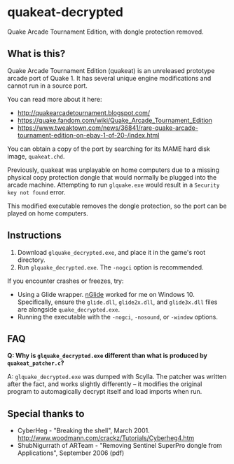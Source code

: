 # quakeat-decrypted #

Quake Arcade Tournament Edition, with dongle protection removed.

## What is this? ##

Quake Arcade Tournament Edition (quakeat) is an unreleased prototype arcade port of Quake 1. It has several unique engine modifications and cannot run in a source port.

You can read more about it here:

- http://quakearcadetournament.blogspot.com/
- https://quake.fandom.com/wiki/Quake_Arcade_Tournament_Edition
- https://www.tweaktown.com/news/36841/rare-quake-arcade-tournament-edition-on-ebay-1-of-20-/index.html

You can obtain a copy of the port by searching for its MAME hard disk image, `quakeat.chd`.

Previously, quakeat was unplayable on home computers due to a missing physical copy protection dongle that would normally be plugged into the arcade machine. Attempting to run `glquake.exe` would result in a `Security key not found` error.

This modified executable removes the dongle protection, so the port can be played on home computers.

## Instructions ##

1. Download `glquake_decrypted.exe`, and place it in the game's root directory.
2. Run `glquake_decrypted.exe`. The `-nogci` option is recommended.

If you encounter crashes or freezes, try:

- Using a Glide wrapper. [nGlide](http://www.zeus-software.com/downloads/nglide) worked for me on Windows 10. Specifically, ensure the `glide.dll`, `glide2x.dll`, and `glide3x.dll` files are alongside `quake_decrypted.exe`.
- Running the executable with the `-nogci`, `-nosound`, or `-window` options.

## FAQ ##

**Q: Why is `glquake_decrypted.exe` different than what is produced by `quakeat_patcher.c`?**

A: `glquake_decrypted.exe` was dumped with Scylla. The patcher was written after the fact, and works slightly differently – it modifies the original program to automagically decrypt itself and load imports when run.

## Special thanks to ##

- CyberHeg - "Breaking the shell", March 2001. http://www.woodmann.com/crackz/Tutorials/Cyberheg4.htm
- ShubNigurrath of ARTeam - "Removing Sentinel SuperPro dongle from Applications", September 2006 (pdf)